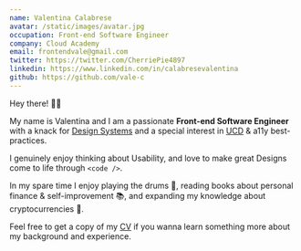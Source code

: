 ```yaml
---
name: Valentina Calabrese
avatar: /static/images/avatar.jpg
occupation: Front-end Software Engineer
company: Cloud Academy
email: frontendvale@gmail.com
twitter: https://twitter.com/CherriePie4897
linkedin: https://www.linkedin.com/in/calabresevalentina
github: https://github.com/vale-c
---
```


Hey there! 👋🏻

My name is Valentina and I am a passionate **Front-end Software Engineer** with a knack for [Design Systems](https://medium.com/eightshapes-llc/defining-design-systems-6dd4b03e0ff6) and a special interest in [UCD](https://en.wikipedia.org/wiki/User-centered_design) & a11y best-practices.

I genuinely enjoy thinking about Usability, and love to make great Designs come to life through `<code />`.

In my spare time I enjoy playing the drums <span role="img" aria-label="drums-emoji">🥁</span>, reading books about personal finance & self-improvement <span role="img" aria-label="books-emoji">📚</span>, and expanding my knowledge about cryptocurrencies <span role="img" aria-label="books-emoji">💱</span>.

Feel free to get a copy of my [CV](https://drive.google.com/file/d/1BWQfwZdzvKgJEWsxtYdsTVaXvOQ8YwqN/view?usp=sharing) if you wanna learn something more about my background and experience.
